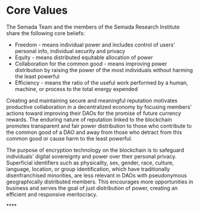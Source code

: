 # Core Values

The Semada Team and the members of the Semada Research Institute share the following core beliefs:

* Freedom - means individual power and includes control of users’ personal info, individual security and privacy
* Equity - means distributed equitable allocation of power
* Collaboration for the common good - means improving power distribution by raising the power of the most individuals without harming the least powerful
* Efficiency - means the ratio of the useful work performed by a human, machine, or  process to the total energy expended

Creating and maintaining secure and meaningful reputation motivates productive collaboration in a decentralized economy by focusing members' actions toward improving their DAOs for the promise of future currency rewards. The enduring nature of reputation linked to the blockchain promotes transparent and fair power distribution to those who contribute to the common good of a DAO and away from those who detract from this common good or cause harm to the least powerful.

The purpose of encryption technology on the blockchain is to safeguard individuals’ digital sovereignty and power over their personal privacy. Superficial identifiers such as physicality, sex, gender, race, culture, language, location, or group identification, which have traditionally disenfranchised minorities, are less relevant in DAOs with pseudonymous geographically distributed members. This encourages more opportunities in business and serves the goal of just distribution of power, creating an efficient and responsive meritocracy.

\*\*\*\*



